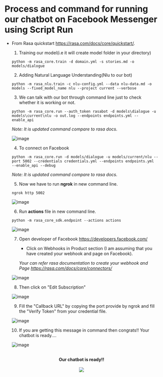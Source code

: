 # Process and command for running our chatbot on Facebook Messenger using Script Run
* From Rasa quickstart https://rasa.com/docs/core/quickstart/.
    1. Training our model(i.e it will create model folder in your directory)
         
      python -m rasa_core.train -d domain.yml -s stories.md -o models/dialogue
    
    2. Adding Natural Language Understanding(Nlu to our bot)
         
      python -m rasa_nlu.train -c nlu-config.yml --data nlu-data.md -o models --fixed_model_name nlu --project current --verbose
    
    3. We can talk with our bot through command line just to check whether it is working or not.
        
      python -m rasa_core.run --auth_token rasabot -d models\dialogue -u models\current\nlu -o out.log --endpoints endpoints.yml --enable_api
    
     *Note: It is updated command compare to rasa docs.*
     
     ![image](https://user-images.githubusercontent.com/39983195/56089615-3867e280-5eb3-11e9-921c-97310131ccbd.png)

     
    4. To connect on Facebook
        
      python -m rasa_core.run -d models/dialogue -u models/current/nlu --port 5002 --credentials credentials.yml --endpoints endpoints.yml  --enable_api --debug
     
     *Note: It is updated command compare to rasa docs.* 
     
     5. Now we have to run **ngrok** in new command line.
      
      ngrok http 5002
      
     ![image](https://user-images.githubusercontent.com/39983195/56089697-71548700-5eb4-11e9-9846-451dfd7b7643.png)
      
     6. Run **actions** file in new command line.
    
      python -m rasa_core_sdk.endpoint --actions actions
    
     ![image](https://user-images.githubusercontent.com/39983195/56089856-18d2b900-5eb7-11e9-9cba-344d445405bb.png)
    
     7. Open developer of Facebook https://developers.facebook.com/
        - Click on Webhooks in Product section (I am assuming that you have created your webhook and page on Facebook).
      
        *Your can refer rasa documentation to create your webhook and Page https://rasa.com/docs/core/connectors/*
        
     ![image](https://user-images.githubusercontent.com/39983195/56089916-f55c3e00-5eb7-11e9-99aa-7424b4f03560.png)
     
     8. Then click on "Edit Subscription"
     
     ![image](https://user-images.githubusercontent.com/39983195/56090163-c6e06200-5ebb-11e9-85f5-917b7d311db9.png)

     9. Fill the "Callback URL" by copying the port provide by ngrok and fill the "Verify Token" from your credential file.
     
     ![image](https://user-images.githubusercontent.com/39983195/56090203-a5cc4100-5ebc-11e9-83bc-a184b7d17241.png)
     
     10. If you are getting this message in command then congrats!! Your chatbot is ready....
     
     ![image](https://user-images.githubusercontent.com/39983195/56090407-8387f280-5ebf-11e9-9a89-e17871f9b5c6.png)
     
 
<p align="center">  
  <br>
  <b>Our chatbot is ready!!</b><br>
   <br>
  <img src="https://user-images.githubusercontent.com/39983195/56090510-95b66080-5ec0-11e9-996c-3edf29ee8865.gif">
</p>
